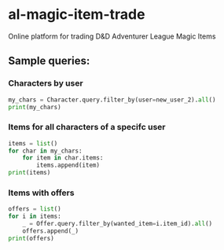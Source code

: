 # al-magic-item-trade
Online platform for trading D&amp;D Adventurer League Magic Items

## Sample queries:

### Characters by user
```python
my_chars = Character.query.filter_by(user=new_user_2).all()
print(my_chars)
```

### Items for all characters of a specifc user
```python
items = list()
for char in my_chars:
    for item in char.items:
        items.append(item)
print(items)
```

### Items with offers
```python
offers = list()
for i in items:
    _ = Offer.query.filter_by(wanted_item=i.item_id).all()
    offers.append(_)
print(offers)
```
